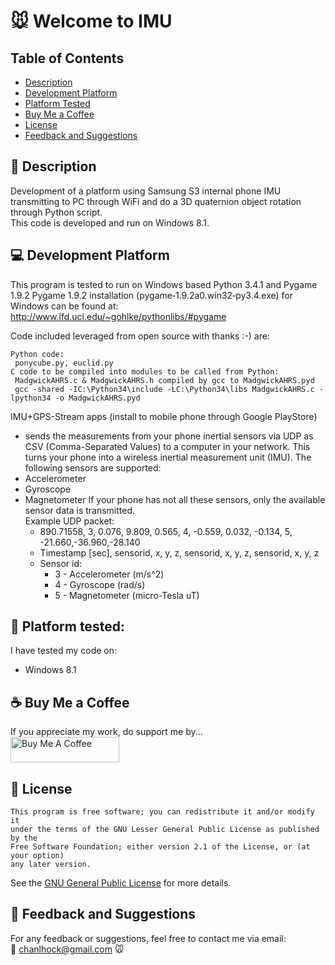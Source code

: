 # :mouse: Welcome to IMU

## Table of Contents
- [Description](#scroll-description)
- [Development Platform](#computer-development-platform)
- [Platform Tested](#iphone-platform-tested)
- [Buy Me a Coffee](#coffee-buy-me-a-coffee)
- [License](#page_with_curl-license)
- [Feedback and Suggestions](#speech_balloon-feedback-and-suggestions)

## :scroll: Description
Development of a platform using Samsung S3 internal phone IMU transmitting to PC through WiFi and do a 3D quaternion object rotation through Python script.  
This code is developed and run on Windows 8.1.

## :computer: Development Platform
This program is tested to run on Windows based Python 3.4.1 and Pygame 1.9.2
Pygame 1.9.2 installation (pygame‑1.9.2a0.win32‑py3.4.exe) for Windows can be found at:
http://www.lfd.uci.edu/~gohlke/pythonlibs/#pygame

Code included leveraged from open source with thanks :-) are:
```
Python code:
 ponycube.py, euclid.py
C code to be compiled into modules to be called from Python:
 MadgwickAHRS.c & MadgwickAHRS.h compiled by gcc to MadgwickAHRS.pyd 
 gcc -shared -IC:\Python34\include -LC:\Python34\libs MadgwickAHRS.c -lpython34 -o MadgwickAHRS.pyd 
```
IMU+GPS-Stream apps (install to mobile phone through Google PlayStore)
- sends the measurements from your phone inertial sensors via UDP as CSV (Comma-Separated Values) to a computer in your network.
This turns your phone into a wireless inertial measurement unit (IMU).
The following sensors are supported:
- Accelerometer
- Gyroscope
- Magnetometer
If your phone has not all these sensors, only the available sensor data is transmitted.<br>
Example UDP packet:<br>
	- 890.71558, 3, 0.076, 9.809, 0.565, 4, -0.559, 0.032, -0.134, 5, -21.660,-36.960,-28.140<br>
	- Timestamp [sec], sensorid, x, y, z, sensorid, x, y, z, sensorid, x, y, z<br>
	- Sensor id:
		- 3 - Accelerometer (m/s^2)
		- 4 - Gyroscope (rad/s)
		- 5 - Magnetometer (micro-Tesla uT)

## :iphone: Platform tested:
I have tested my code on:
- Windows 8.1

## :coffee: Buy Me a Coffee
If you appreciate my work, do support me by...<br>
<a href="https://www.buymeacoffee.com/chanlhock" target="_blank"><img src="https://cdn.buymeacoffee.com/buttons/default-yellow.png" alt="Buy Me A Coffee" height="41" width="174"></a>
  
## :page_with_curl: License
```
This program is free software; you can redistribute it and/or modify it 
under the terms of the GNU Lesser General Public License as published by the 
Free Software Foundation; either version 2.1 of the License, or (at your option) 
any later version.
```
See the [GNU General Public License](LICENSE) for more details.

## :speech_balloon: Feedback and Suggestions
For any feedback or suggestions, feel free to contact me via email:\
:email: chanlhock@gmail.com :mouse:

